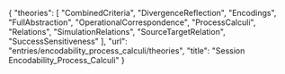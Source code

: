 {
    "theories": [
        "CombinedCriteria",
        "DivergenceReflection",
        "Encodings",
        "FullAbstraction",
        "OperationalCorrespondence",
        "ProcessCalculi",
        "Relations",
        "SimulationRelations",
        "SourceTargetRelation",
        "SuccessSensitiveness"
    ],
    "url": "entries/encodability_process_calculi/theories",
    "title": "Session Encodability_Process_Calculi"
}